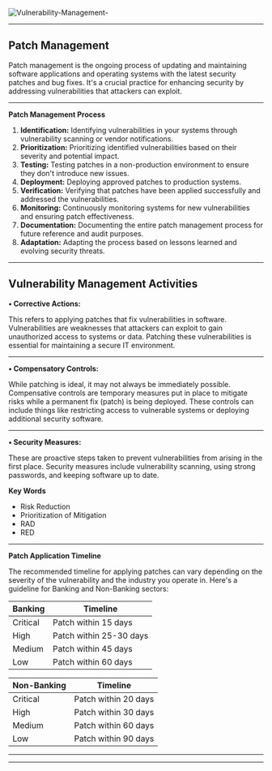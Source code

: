 ![Vulnerability-Management-](https://github.com/RClueX/Patch-Magement/assets/110445358/beb1182f-26e6-4538-957c-9cb8152611e1)




---
## Patch Management

Patch management is the ongoing process of updating and maintaining software applications and operating systems with the latest security patches and bug fixes. It's a crucial practice for enhancing security by addressing vulnerabilities that attackers can exploit.

---

**Patch Management Process**

1. **Identification:** Identifying vulnerabilities in your systems through vulnerability scanning or vendor notifications.
2. **Prioritization:** Prioritizing identified vulnerabilities based on their severity and potential impact.
3. **Testing:** Testing patches in a non-production environment to ensure they don't introduce new issues.
4. **Deployment:** Deploying approved patches to production systems.
5. **Verification:** Verifying that patches have been applied successfully and addressed the vulnerabilities.
6. **Monitoring:** Continuously monitoring systems for new vulnerabilities and ensuring patch effectiveness.
7. **Documentation:** Documenting the entire patch management process for future reference and audit purposes.
8. **Adaptation:** Adapting the process based on lessons learned and evolving security threats.

---

**Vulnerability Management Activities**
---


**•	Corrective Actions:**

This refers to applying patches that fix vulnerabilities in software. Vulnerabilities are weaknesses that attackers can exploit to gain unauthorized access to systems or data. Patching these vulnerabilities is essential for maintaining a secure IT environment.

---

**•	Compensatory Controls:**

While patching is ideal, it may not always be immediately possible. Compensative controls are temporary measures put in place to mitigate risks while a permanent fix (patch) is being deployed. These controls can include things like restricting access to vulnerable systems or deploying additional security software.

---

**•	Security Measures:**

These are proactive steps taken to prevent vulnerabilities from arising in the first place. Security measures include vulnerability scanning, using strong passwords, and keeping software up to date.

**Key Words**

* Risk Reduction
* Prioritization of Mitigation
* RAD 
* RED 

---

**Patch Application Timeline**

The recommended timeline for applying patches can vary depending on the severity of the vulnerability and the industry you operate in. Here's a guideline for Banking and Non-Banking sectors:

**Banking** | **Timeline**
---|---|
Critical | Patch within 15 days
High | Patch within 25-30 days
Medium | Patch within 45 days
Low | Patch within 60 days

**Non-Banking** | **Timeline**
---|---|
Critical | Patch within 20 days
High | Patch within 30 days
Medium | Patch within 60 days
Low | Patch within 90 days

---
---
